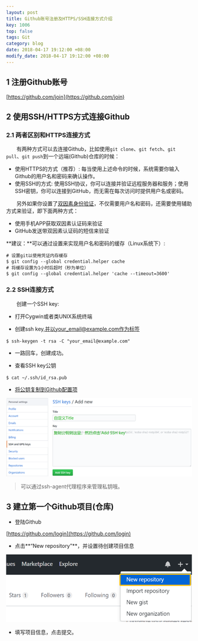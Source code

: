 ```yaml
---
layout: post
title: Github账号注册及HTTPS/SSH连接方式介绍
key: 1006
top: false
tags: Git
category: blog
date: 2018-04-17 19:12:00 +08:00
modify_date: 2018-04-17 19:12:00 +08:00
---
```

## 1 注册Github账号

[https://github.com/join](https://github.com/join)

## 2 使用SSH/HTTPS方式连接Github

### 2.1 两者区别和HTTPS连接方式

&emsp;&emsp;有两种方式可以去连接Github，比如使用`git clone`、`git fetch`、`git pull`、`git push`到一个远端(Github)仓库的时候：

- 使用HTTPS的方式（推荐）: 每当使用上述命令的时候，系统需要你输入Github的用户名和密码来确认操作。
- 使用SSH的方式: 使用SSH协议，你可以连接并验证远程服务器和服务；使用SSH密钥，你可以连接到GitHub，而无需在每次访问时提供用户名或密码。

&emsp;&emsp;另外如果你设置了[双因素身份验证](https://help.github.com/articles/securing-your-account-with-two-factor-authentication-2fa/)，不仅需要用户名和密码，还需要使用辅助方式来验证，即下面两种方式：

- 使用手机APP获取双因素认证码来验证
- GitHub发送带双因素认证码的短信来验证


**建议：**可以通过设置来实现用户名和密码的缓存（Linux系统下）:

```
# 设置git以使用凭证内存缓存
$ git config --global credential.helper cache
# 将缓存设置为1小时后超时（秒为单位）
$ git config --global credential.helper 'cache --timeout=3600'

```
### 2.2 SSH连接方式

&emsp;&emsp;创建一个SSH key:

- 打开Cygwin或者类UNIX系统终端

- 创建ssh key,并以your_email@example.com作为标签

`$ ssh-keygen -t rsa -C "your_email@example.com"`

- 一路回车，创建成功。

- 查看SSH key公钥

`$ cat ~/.ssh/id_rsa.pub`

- [将公钥复制到Github配置项](https://help.github.com/articles/adding-a-new-ssh-key-to-your-github-account/)

![](https://github.com/yicm/Images/blob/master/blog/git_register_1.png?raw=true)

> 可以通过ssh-agent代理程序来管理私钥哦。

## 3 建立第一个Github项目(仓库)

- 登陆Github

[https://github.com/login](https://github.com/login)

- 点击**“New repository”**，并设置待创建项目信息

![](https://github.com/yicm/Images/blob/master/blog/git_register_2.png?raw=true)

- 填写项目信息，点击提交。
